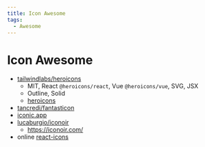 ```yaml
---
title: Icon Awesome
tags:
  - Awesome
---
```


# Icon Awesome

- [tailwindlabs/heroicons](https://github.com/tailwindlabs/heroicons)
  - MIT, React `@heroicons/react`, Vue `@heroicons/vue`, SVG, JSX
  - Outline, Solid
  - [heroicons](https://heroicons.com)
- [tancredi/fantasticon](https://github.com/tancredi/fantasticon)
- [iconic.app](https://iconic.app/)
- [lucaburgio/iconoir](https://github.com/lucaburgio/iconoir)
  - https://iconoir.com/
- online [react-icons](http://react-icons.github.io/react-icons)
